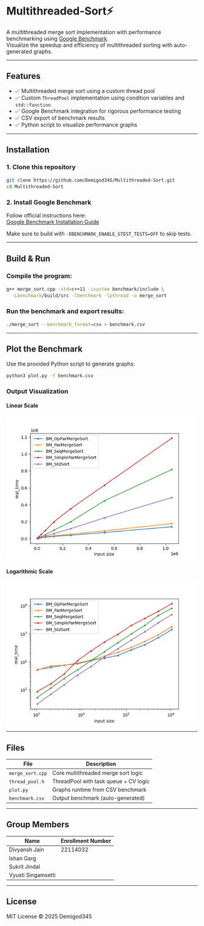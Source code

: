 # Multithreaded-Sort⚡

A multithreaded merge sort implementation with performance benchmarking using [Google Benchmark](https://github.com/google/benchmark).  
Visualize the speedup and efficiency of multithreaded sorting with auto-generated graphs.

---

## Features

- ✅ Multithreaded merge sort using a custom thread pool
- ✅ Custom `ThreadPool` implementation using condition variables and `std::function`
- ✅ Google Benchmark integration for rigorous performance testing
- ✅ CSV export of benchmark results
- ✅ Python script to visualize performance graphs

---

## Installation

### 1. Clone this repository
```bash
git clone https://github.com/Demigod345/Multithreaded-Sort.git
cd Multithreaded-Sort
```

### 2. Install Google Benchmark

Follow official instructions here:  
 [Google Benchmark Installation Guide](https://github.com/google/benchmark#installation)

Make sure to build with `-DBENCHMARK_ENABLE_GTEST_TESTS=OFF` to skip tests.

---

## Build & Run

### Compile the program:
```bash
g++ merge_sort.cpp -std=c++11 -isystem benchmark/include \
  -Lbenchmark/build/src -lbenchmark -lpthread -o merge_sort
```

### Run the benchmark and export results:
```bash
./merge_sort --benchmark_format=csv > benchmark.csv
```

---

## Plot the Benchmark

Use the provided Python script to generate graphs:

```bash
python3 plot.py -f benchmark.csv
```

### Output Visualization

#### Linear Scale
![Benchmark Graph - Linear Scale](output.png)

#### Logarithmic Scale
![Benchmark Graph - Logarithmic Scale](output_log.png)

---

## Files

| File         | Description                            |
|--------------|----------------------------------------|
| `merge_sort.cpp` | Core multithreaded merge sort logic   |
| `thread_pool.h`   | ThreadPool with task queue + CV logic |
| `plot.py`        | Graphs runtime from CSV benchmark     |
| `benchmark.csv`  | Output benchmark (auto-generated)     |

---

## Group Members

| Name              | Enrollment Number        |
|-------------------|--------------------------|
| Divyansh Jain     | 22114032                 |
| Ishan Garg        |                          |
| Sukrit Jindal     |                          |
| Vyusti Singamsetti|                          |

---

## License

MIT License ©️ 2025 Demigod345
